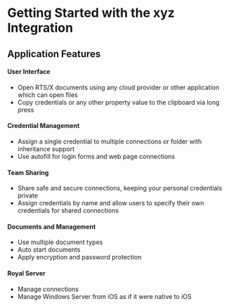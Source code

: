 [title]: # (Getting Started)
[tags]: # (introduction)
[priority]: # (1)
# Getting Started with the xyz Integration

## Application Features

#### User Interface

- Open RTS/X documents using any cloud provider or other application which can open files
- Copy credentials or any other property value to the clipboard via long press

#### Credential Management

- Assign a single credential to multiple connections or folder with inheritance support
- Use autofill for login forms and web page connections

#### Team Sharing

- Share safe and secure connections, keeping your personal credentials private
- Assign credentials by name and allow users to specify their own credentials for shared connections

#### Documents and Management

- Use multiple document types
- Auto start documents
- Apply encryption and password protection

#### Royal Server

- Manage connections
- Manage Windows Server from iOS as if it were native to iOS
